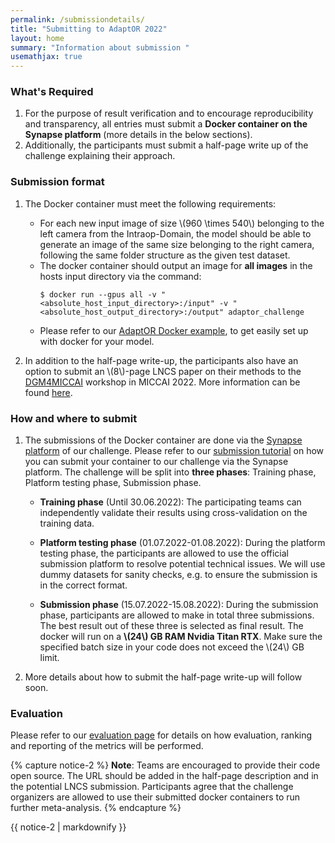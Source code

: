 ```yaml
---
permalink: /submissiondetails/
title: "Submitting to AdaptOR 2022"
layout: home
summary: "Information about submission "
usemathjax: true
---
```


### <a id="Submission" class="uncolored_link">What's Required</a>

1. For the purpose of result verification and to encourage reproducibility and transparency, all entries must submit a **Docker container on the Synapse platform** (more details in the below sections). 
2. Additionally, the participants must submit a half-page write up of the challenge explaining their approach.

### <a id="Submission" class="uncolored_link">Submission format</a>

1. The Docker container must meet the following requirements:
   - For each new input image of size \\(960 \times 540\\) belonging to the left camera from the Intraop-Domain, the model should be able to generate an image of the same size belonging to the right camera, following the same folder structure as the given test dataset.
   - The docker container should output an image for **all images** in the hosts input directory via the command:
     ```
     $ docker run --gpus all -v "<absolute_host_input_directory>:/input" -v "<absolute_host_output_directory>:/output" adaptor_challenge
     ```
   - Please refer to our [AdaptOR Docker example](https://github.com/Cardio-AI/adaptor_docker_example), to get easily set up with docker for your model. 

2. In addition to the half-page write-up, the participants also have an option to submit an \\(8\\)-page LNCS paper on their methods to the [DGM4MICCAI](https://dgm4miccai.github.io/) workshop in MICCAI 2022. More information can be found [here](/publications/).

### <a id="Submission" class="uncolored_link">How and where to submit</a>

1. The submissions of the Docker container are done via the [Synapse platform](https://www.synapse.org/#!Synapse:syn29340309/wiki/) of our challenge. Please refer to our [submission tutorial](https://www.synapse.org/#!Synapse:syn29340309/wiki/617629) on how you can submit your container to our challenge via the Synapse platform. The challenge will be split into **three phases**: Training phase, Platform testing phase, Submission phase.

   * **Training phase** (Until 30.06.2022): The participating teams can independently validate their results using cross-validation on the training data.

   * **Platform testing phase** (01.07.2022-01.08.2022): During the platform testing phase, the participants are allowed to use the official submission platform to resolve potential technical issues. We will use dummy datasets for sanity checks, e.g. to ensure the submission is in the correct format.

   * **Submission phase** (15.07.2022-15.08.2022): During the submission phase, participants are allowed to make in total three submissions. The best result out of these three is selected as final result. The docker will run on a **\\(24\\) GB RAM Nvidia Titan RTX**. Make sure the specified batch size in your code does not exceed the \\(24\\) GB limit.

2. More details about how to submit the half-page write-up will follow soon. 

### <a id="Evaluation" class="uncolored_link">Evaluation</a>

Please refer to our [evaluation page](/evaluation/) for details on how evaluation, ranking and reporting of the metrics will be performed.

{% capture notice-2 %} 
**Note**: Teams are encouraged to provide their code open source. The URL should be added in the half-page description and in the potential LNCS submission.
Participants agree that the challenge organizers are allowed to use their submitted docker containers to run further meta-analysis.
{% endcapture %}

<div class="notice--info">{{ notice-2 | markdownify }}</div>

